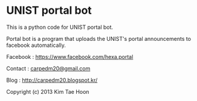  UNIST portal bot
=====
 
This is a python code for UNIST portal bot.

Portal bot is a program that uploads the UNIST's portal announcements to facebook automatically.


Facebook : https://www.facebook.com/hexa.portal

Contact : carpedm20@gmail.com

Blog : http://carpedm20.blogspot.kr/

Copyright (c) 2013 Kim Tae Hoon
